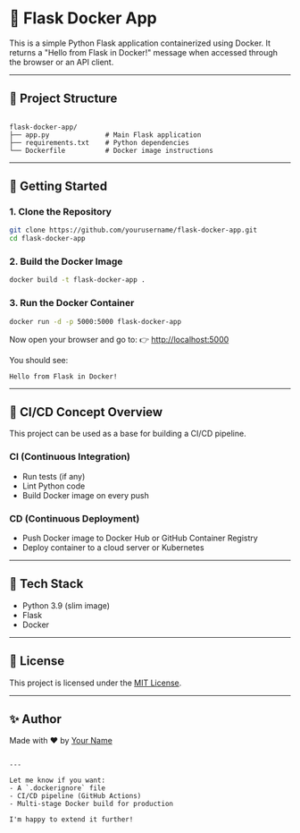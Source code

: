 # 🐳 Flask Docker App

This is a simple Python Flask application containerized using Docker. It returns a "Hello from Flask in Docker!" message when accessed through the browser or an API client.

---

## 📁 Project Structure

```

flask-docker-app/
├── app.py              # Main Flask application
├── requirements.txt    # Python dependencies
└── Dockerfile          # Docker image instructions

````

---

## 🚀 Getting Started

### 1. Clone the Repository

```bash
git clone https://github.com/yourusername/flask-docker-app.git
cd flask-docker-app
````

### 2. Build the Docker Image

```bash
docker build -t flask-docker-app .
```

### 3. Run the Docker Container

```bash
docker run -d -p 5000:5000 flask-docker-app
```

Now open your browser and go to:
👉 [http://localhost:5000](http://localhost:5000)

You should see:

```
Hello from Flask in Docker!
```

---

## 🧠 CI/CD Concept Overview

This project can be used as a base for building a CI/CD pipeline.

### CI (Continuous Integration)

* Run tests (if any)
* Lint Python code
* Build Docker image on every push

### CD (Continuous Deployment)

* Push Docker image to Docker Hub or GitHub Container Registry
* Deploy container to a cloud server or Kubernetes

---

## 🐍 Tech Stack

* Python 3.9 (slim image)
* Flask
* Docker

---

## 📄 License

This project is licensed under the [MIT License](LICENSE).

---

## ✨ Author

Made with ❤️ by [Your Name](https://github.com/yourusername)

```

---

Let me know if you want:
- A `.dockerignore` file  
- CI/CD pipeline (GitHub Actions)  
- Multi-stage Docker build for production  

I'm happy to extend it further!
```
